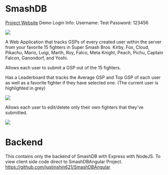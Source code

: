 # SmashDB

[Project Website](http://ec2-18-191-36-137.us-east-2.compute.amazonaws.com/login)
Demo Login Info:
Username: Test
Password: 123456

![](/images/GSPs.PNG)

A Web Application that tracks GSPs of every created user within the server from your favorite 15 fighters in Super Smash Bros. Kirby, Fox, Cloud, Pikachu, Mario, Luigi, Marth, Roy, Falco, Meta Knight, Peach, Pichu, Captain Falcon, Ganondorf, and Yoshi.

Allows each user to submit a GSP out of the 15 fighters.

Has a Leaderboard that tracks the Average GSP and Top GSP of each user as well as a favorite fighter if they have selected one. (The current user is highlighted in grey)

![](/images/Leaderboard.PNG)

Allows each user to edit/delete only their own fighters that they've submitted.

![](/images/Edit.PNG)


# Backend

This contains only the backend of SmashDB with Express with NodeJS. To view client side code direct to SmashDBAngular Project. https://github.com/justinshin621/SmashDBAngular


